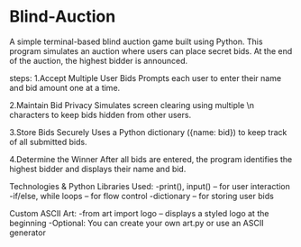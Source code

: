# Blind-Auction
A simple terminal-based blind auction game built using Python. 
This program simulates an auction where users can place secret bids. 
At the end of the auction, the highest bidder is announced.

steps:
1.Accept Multiple User Bids
Prompts each user to enter their name and bid amount one at a time.

2.Maintain Bid Privacy
Simulates screen clearing using multiple \n characters to keep bids hidden from other users.

3.Store Bids Securely
Uses a Python dictionary ({name: bid}) to keep track of all submitted bids.

4.Determine the Winner
After all bids are entered, the program identifies the highest bidder and displays their name and bid.

Technologies & Python Libraries Used:
-print(), input() – for user interaction
-if/else, while loops – for flow control
-dictionary – for storing user bids

Custom ASCII Art:
-from art import logo – displays a styled logo at the beginning
-Optional: You can create your own art.py or use an ASCII generator
